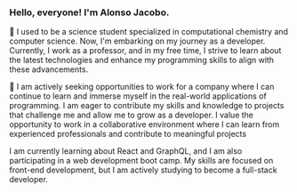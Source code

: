 ### Hello, everyone! I'm Alonso Jacobo.

🔭 I used to be a science student specialized in computational chemistry and computer science. Now, I'm embarking on my journey as a developer. Currently, I work as a professor, and in my free time, I strive to learn about the latest technologies and enhance my programming skills to align with these advancements.

🌱 I am actively seeking opportunities to work for a company where I can continue to learn and immerse myself in the real-world applications of programming. I am eager to contribute my skills and knowledge to projects that challenge me and allow me to grow as a developer. I value the opportunity to work in a collaborative environment where I can learn from experienced professionals and contribute to meaningful projects

I am currently learning about React and GraphQL, and I am also participating in a web development boot camp. My skills are focused on front-end development, but I am actively studying to become a full-stack developer.




<!--
**Legoliraptor96/Legoliraptor96** is a ✨ _special_ ✨ repository because its `README.md` (this file) appears on your GitHub profile.

Here are some ideas to get you started:

- 🔭 I’m currently working on ...
- 🌱 I’m currently learning ...
- 👯 I’m looking to collaborate on ...
- 🤔 I’m looking for help with ...
- 💬 Ask me about ...
- 📫 How to reach me: ...
- 😄 Pronouns: ...
- ⚡ Fun fact: ...
-->
